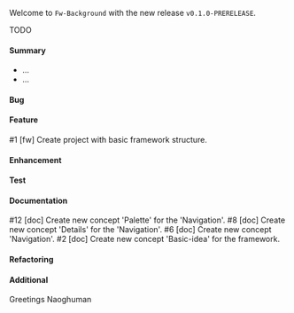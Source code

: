 Welcome to `Fw-Background` with the new release `v0.1.0-PRERELEASE`.

TODO



#### Summary
* ...
* ...



#### Bug



#### Feature
#1 [fw] Create project with basic framework structure.



#### Enhancement



#### Test



#### Documentation
#12 [doc] Create new concept 'Palette' for the 'Navigation'.
#8 [doc] Create new concept 'Details' for the 'Navigation'.
#6 [doc] Create new concept 'Navigation'.
#2 [doc] Create new concept 'Basic-idea' for the framework.



#### Refactoring



#### Additional



Greetings
Naoghuman



[//]: # (Images)



[//]: # (Links)
[JavaFX]:http://docs.oracle.com/javase/8/javase-clienttechnologies.htm
[Maven]:http://maven.apache.org/



[//]: # (Issues which will be integrated in this release)
